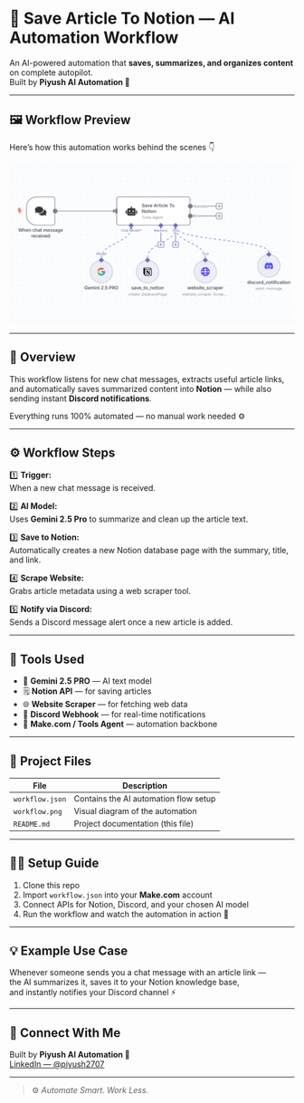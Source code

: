 # 🧠 Save Article To Notion — AI Automation Workflow  

An AI-powered automation that **saves, summarizes, and organizes content** on complete autopilot.  
Built by **Piyush AI Automation 🤖**

---

## 🖼️ Workflow Preview  

Here’s how this automation works behind the scenes 👇  

![Workflow Preview](./workflow.png)

---

## 🚀 Overview  

This workflow listens for new chat messages, extracts useful article links, and automatically saves summarized content into **Notion** — while also sending instant **Discord notifications**.

Everything runs 100% automated — no manual work needed ⚙️  

---

## ⚙️ Workflow Steps  

1️⃣ **Trigger:**  
When a new chat message is received.  

2️⃣ **AI Model:**  
Uses **Gemini 2.5 Pro** to summarize and clean up the article text.  

3️⃣ **Save to Notion:**  
Automatically creates a new Notion database page with the summary, title, and link.  

4️⃣ **Scrape Website:**  
Grabs article metadata using a web scraper tool.  

5️⃣ **Notify via Discord:**  
Sends a Discord message alert once a new article is added.  

---

## 🧩 Tools Used  

- 🧠 **Gemini 2.5 PRO** — AI text model  
- 🗒️ **Notion API** — for saving articles  
- 🌐 **Website Scraper** — for fetching web data  
- 💬 **Discord Webhook** — for real-time notifications  
- 🧰 **Make.com / Tools Agent** — automation backbone  

---

## 📁 Project Files  

| File | Description |
|------|--------------|
| `workflow.json` | Contains the AI automation flow setup |
| `workflow.png` | Visual diagram of the automation |
| `README.md` | Project documentation (this file) |

---

## 🧑‍💻 Setup Guide  

1. Clone this repo  
2. Import `workflow.json` into your **Make.com** account  
3. Connect APIs for Notion, Discord, and your chosen AI model  
4. Run the workflow and watch the automation in action 🚀  

---

## 💡 Example Use Case  

Whenever someone sends you a chat message with an article link —  
the AI summarizes it, saves it to your Notion knowledge base,  
and instantly notifies your Discord channel ⚡  

---

## 🔗 Connect With Me  

Built by **Piyush AI Automation 🤖**  
[LinkedIn — @piyush2707](https://linkedin.com/in/piyush2707)

---

> ⚙️ *Automate Smart. Work Less.*
